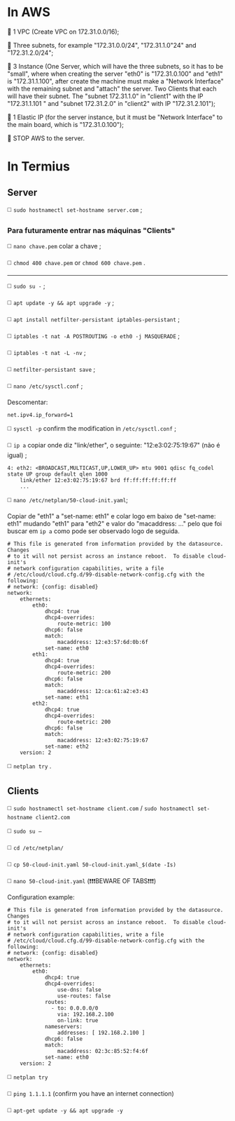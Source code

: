 # In AWS

🔴 1 VPC (Create VPC on 172.31.0.0/16);

🔴 Three subnets, for example "172.31.0.0/24", "172.31.1.0"24" and "172.31.2.0/24";

🔴 3 Instance (One Server, which will have the three subnets, so it has to be "small", where when creating the server "eth0" is "172.31.0.100" and "eth1" is "172.31.1.100", after create the machine must make a "Network Interface" with the remaining subnet and "attach" the server. Two Clients that each will have their subnet. The "subnet 172.31.1.0" in "client1" with the IP "172.31.1.101 " and "subnet 172.31.2.0" in "client2" with IP "172.31.2.101");

🔴 1 Elastic IP (for the server instance, but it must be "Network Interface" to the main board, which is "172.31.0.100");

🔴 STOP AWS to the server.

# In Termius
## Server

◻️ `sudo hostnamectl set-hostname server.com` ;

### Para futuramente entrar nas máquinas "Clients"

◻️ `nano chave.pem` colar a chave ;

◻️ `chmod 400 chave.pem` or `chmod 600 chave.pem` .
___________________________________________________
◻️ `sudo su -` ;

◻️ `apt update -y && apt upgrade -y` ;

◻️ `apt install netfilter-persistant iptables-persistant` ; 

◻️ `iptables -t nat -A POSTROUTING -o eth0 -j MASQUERADE` ;

◻️ `iptables -t nat -L -nv` ;

◻️ `netfilter-persistant save` ;

◻️ `nano /etc/sysctl.conf` ;

Descomentar:
```
net.ipv4.ip_forward=1
```
◻️ `sysctl -p` confirm the modification in `/etc/sysctl.conf` ;

◻️ `ip a` copiar onde diz "link/ether", o seguinte: "12:e3:02:75:19:67" (não é igual) ;
```
4: eth2: <BROADCAST,MULTICAST,UP,LOWER_UP> mtu 9001 qdisc fq_codel state UP group default qlen 1000
    link/ether 12:e3:02:75:19:67 brd ff:ff:ff:ff:ff:ff
    ...
```
◻️ `nano /etc/netplan/50-cloud-init.yaml`;

Copiar de "eth1" a "set-name: eth1" e colar logo em baixo de "set-name: eth1" mudando "eth1" para "eth2" e valor do "macaddress: ..." pelo que foi buscar em `ip a` como pode ser observado logo de seguida.
```
# This file is generated from information provided by the datasource.  Changes
# to it will not persist across an instance reboot.  To disable cloud-init's
# network configuration capabilities, write a file
# /etc/cloud/cloud.cfg.d/99-disable-network-config.cfg with the following:
# network: {config: disabled}
network:
    ethernets:
        eth0:
            dhcp4: true
            dhcp4-overrides:
                route-metric: 100
            dhcp6: false
            match:
                macaddress: 12:e3:57:6d:0b:6f
            set-name: eth0
        eth1:
            dhcp4: true
            dhcp4-overrides:
                route-metric: 200
            dhcp6: false
            match:
                macaddress: 12:ca:61:a2:e3:43
            set-name: eth1
        eth2:
            dhcp4: true
            dhcp4-overrides:
                route-metric: 200
            dhcp6: false
            match:
                macaddress: 12:e3:02:75:19:67
            set-name: eth2
    version: 2
```
◻️ `netplan try` .

## Clients
◻️ `sudo hostnamectl set-hostname client.com` / `sudo hostnamectl set-hostname client2.com`

◻️ `sudo su –`

◻️ `cd /etc/netplan/`

◻️ `cp 50-cloud-init.yaml 50-cloud-init.yaml_$(date -Is)`

◻️ `nano 50-cloud-init.yaml` (❗❗❗BEWARE OF TABS❗❗❗)

Configuration example:
```           
# This file is generated from information provided by the datasource.  Changes
# to it will not persist across an instance reboot.  To disable cloud-init's
# network configuration capabilities, write a file
# /etc/cloud/cloud.cfg.d/99-disable-network-config.cfg with the following:
# network: {config: disabled}
network:
    ethernets:
        eth0:
            dhcp4: true
            dhcp4-overrides:
                use-dns: false
                use-routes: false
            routes:
              - to: 0.0.0.0/0
                via: 192.168.2.100
                on-link: true
            nameservers:
                addresses: [ 192.168.2.100 ]
            dhcp6: false
            match:
                macaddress: 02:3c:85:52:f4:6f
            set-name: eth0
    version: 2
```
◻️ `netplan try`

◻️ `ping 1.1.1.1` (confirm you have an internet connection)

◻️ `apt-get update -y && apt upgrade -y`
